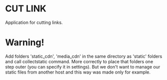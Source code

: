 # CUT LINK
Application for cutting links.


# Warning!
Add folders 'static_cdn', 'media_cdn' in the same directory as 'static'
folders and call collectstatic command.
More correctly to place that folders one step outer (you can specify it in
settings). But we don't want to manage our static files from another host
and this way was made only for example.
